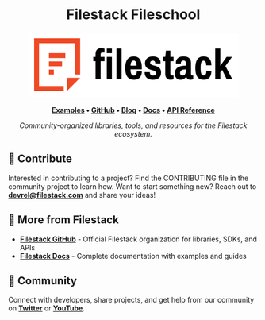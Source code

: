 
<div align="center">

# Filestack Fileschool

![Filestack Logo](./images/filestack-logo.png)

**[Examples](https://github.com/filestack/filestack-js) • [GitHub](https://github.com/filestack) • [Blog](https://www.blog.filestack.com/) • [Docs](https://www.filestack.com/docs/) • [API Reference](https://www.filestack.com/docs/api/file/)**

*Community-organized libraries, tools, and resources for the Filestack ecosystem.*

</div>

## 🤝 Contribute

Interested in contributing to a project? Find the CONTRIBUTING file in the community project to learn how. Want to start something new? Reach out to **devrel@filestack.com** and share your ideas!

## 🚀 More from Filestack

- **[Filestack GitHub](https://github.com/filestack)** - Official Filestack organization for libraries, SDKs, and APIs
- **[Filestack Docs](https://www.filestack.com/docs/)** - Complete documentation with examples and guides

## 💬 Community

Connect with developers, share projects, and get help from our community on **[Twitter](https://x.com/@filestack)** or **[YouTube](https://youtube.com/@filestackofficial)**.
